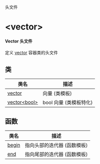 头文件

# \<vector\>

#### Vector 头文件

定义 [vector](README.md) 容器类的头文件

## 类

类名                           | 描述
------------------------------ | ---------------------
[vector](vector.md)            | 向量 (类模板)
[vector\<bool\>](vector-bool.md) | bool 向量 (类模板特化)

## 函数

类名              | 描述
----------------- | --------------------------
[begin](begin.md) | 指向头部的迭代器 (函数模板)
[end](end.md)     | 指向尾部的迭代器 (函数模板)

